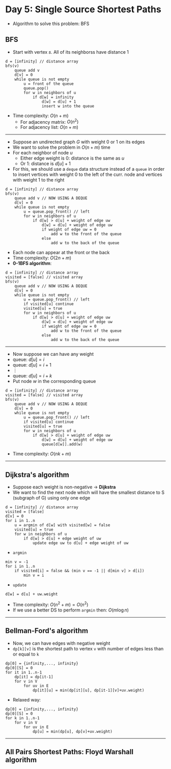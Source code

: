 # Day 5: Single Source Shortest Paths

- Algorithm to solve this problem: BFS

## BFS 
- Start with vertex $s$. All of its neighborss have distance $1$
```
d = [infinity] // distance array
bfs(v)
    queue add v
    d[v] = 0
    while queue is not empty
        u = front of the queue
        queue.pop()
        for w in neighbors of u
            if d[w] = infinity
                d[w] = d[u] + 1
                insert w into the queue
```
- Time complexity: $O(n+m)$
  - For adjacency matrix: $O(n^2)$
  - For adjacency list: $O(n+m)$

---

- Suppose an undirected graph $G$ with weight $0$ or $1$ on its edges
- We want to solve the problem in $O(n+m)$ time
- For each neighbor of node $u$
  - Either edge weight is $0$: distance is the same as $u$
  - Or $1$: distance is $d[u]+1$
- For this, we should use a ```deque``` data structure instead of a ```queue``` in order to insert vertices with weight $0$ to the left of the curr. node and vertices with weight $1$ to the right
```
d = [infinity] // distance array
bfs(v)
    queue add v // NOW USING A DEQUE
    d[v] = 0
    while queue is not empty
        u = queue.pop_front() // left 
        for w in neighbors of u
            if d[w] > d[u] + weight of edge uw
                d[w] = d[u] + weight of edge uw
                if weight of edge uw = 0
                    add w to the front of the queue
                else 
                    add w to the back of the queue
```
- Each node can appear at the front or the back
- Time complexity: $O(2n+m)$
- **0-1BFS algorithm**:
```
d = [infinity] // distance array
visited = [false] // visited array
bfs(v)
    queue add v // NOW USING A DEQUE
    d[v] = 0
    while queue is not empty
        u = queue.pop_front() // left
        if visited[u] continue
        visited[u] = true
        for w in neighbors of u
            if d[w] > d[u] + weight of edge uw
                d[w] = d[u] + weight of edge uw
                if weight of edge uw = 0
                    add w to the front of the queue
                else 
                    add w to the back of the queue
```

---
- Now suppose we can have any weight
- queue: $d[u] = i$
- queue: $d[u] = i+1$
- $\vdots$
- queue: $d[u] = i+k$
- Put node $w$ in the corresponding queue
```
d = [infinity] // distance array
visited = [false] // visited array
bfs(v)
    queue add v // NOW USING A DEQUE
    d[v] = 0
    while queue is not empty
        u = queue.pop_front() // left
        if visited[u] continue
        visited[u] = true
        for w in neighbors of u
            if d[w] > d[u] + weight of edge uw
                d[w] = d[u] + weight of edge uw
                queue[d[w]].add(w)
```
- Time complexity: $O(nk + m)$

---

## Dijkstra's algorithm
- Suppose each weight is non-negative -> **Dijkstra**
- We want to find the next node which will have the smallest distance to S (subgraph of G) using only one edge
```
d = [infinity] // distance array
visited = [false]
d[v] = 0
for i in 1..n 
    u = argmin of d[w] with visited[w] = false
    visited[u] = true
    for w in neighbors of u
        if d[w] > d[u] + edge weight of uw
            update edge uw to d[u] + edge weight of uw
```
- ```argmin```
```
min v = -1
for i in 1..n
    if visited[i] = false && (min v == -1 || d[min v] > d[i])
        min v = i
```
- ```update```
```
d[w] = d[u] + uw.weight
```

- Time complexity: $O(n^2 + m) = O(n^2)$
- If we use a better DS to perform ```argmin``` then: $O(m \log n)$

---

## Bellman-Ford's algorithm

- Now, we can have edges with negative weight
- ```dp[k][v]``` is the shortest path to vertex ```v``` with number of edges less than or equal to ```k```
```
dp[0] = {infinity,..., infinity}
dp[0][S] = 0
for it in 1..n-1
    dp[it] = dp[it-1]
    for v in V
        for uv in E
            dp[it][u] = min(dp[it][u], dp[it-1][v]+uv.weight)
```
- Relaxed way:
```
dp[0] = {infinity,..., infinity}
dp[0][S] = 0
for k in 1..n-1
    for v in V
        for uv in E
            dp[u] = min(dp[u], dp[v]+uv.weight)
```

---

## All Pairs Shortest Paths: Floyd Warshall algorithm
